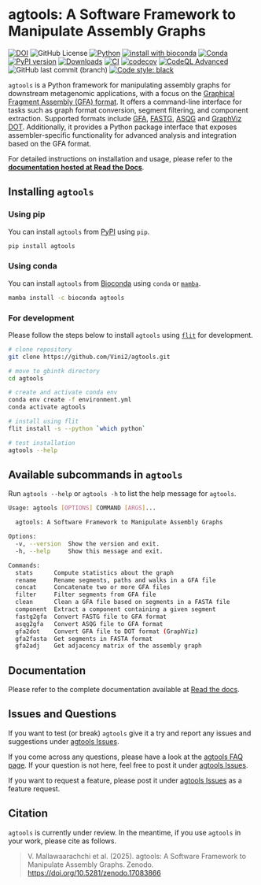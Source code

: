 # **agtools**: A Software Framework to Manipulate Assembly Graphs

[![DOI](https://zenodo.org/badge/DOI/10.5281/zenodo.16777546.svg)](https://doi.org/10.5281/zenodo.16777546)
![GitHub License](https://img.shields.io/github/license/Vini2/agtools)
[![Python](https://img.shields.io/badge/Python-3776AB?logo=python&logoColor=fff)](#)
[![install with bioconda](https://img.shields.io/badge/install%20with-bioconda-brightgreen.svg?style=flat)](https://anaconda.org/bioconda/agtools)
[![Conda](https://img.shields.io/conda/dn/bioconda/agtools)](https://anaconda.org/bioconda/agtools)
[![PyPI version](https://badge.fury.io/py/agtools.svg)](https://badge.fury.io/py/agtools)
[![Downloads](https://static.pepy.tech/badge/agtools)](https://pepy.tech/project/agtools)
[![CI](https://github.com/Vini2/agtools/actions/workflows/testing_python_app.yml/badge.svg)](https://github.com/Vini2/agtools/actions/workflows/testing_python_app.yml)
[![codecov](https://codecov.io/gh/Vini2/agtools/graph/badge.svg?token=nYzx0Pd0h6)](https://codecov.io/gh/Vini2/agtools)
[![CodeQL Advanced](https://github.com/Vini2/agtools/actions/workflows/codeql.yml/badge.svg)](https://github.com/Vini2/agtools/actions/workflows/codeql.yml)
![GitHub last commit (branch)](https://img.shields.io/github/last-commit/Vini2/agtools/main?color=8a35da)
[![Code style: black](https://img.shields.io/badge/code%20style-black-000000.svg)](https://github.com/psf/black)

`agtools` is a Python framework for manipulating assembly graphs for downstream metagenomic applications, with a focus on the [Graphical Fragment Assembly (GFA) format](https://github.com/GFA-spec/GFA-spec). It offers a command-line interface for tasks such as graph format conversion, segment filtering, and component extraction. Supported formats include [GFA](https://github.com/pmelsted/GFA-spec/blob/master/GFA-spec.md), [FASTG](https://web.archive.org/web/20211209213905/http://fastg.sourceforge.net/FASTG_Spec_v1.00.pdf), [ASQG](https://github.com/jts/sga/wiki/ASQG-Format) and [GraphViz DOT](http://www.graphviz.org/content/dot-language). Additionally, it provides a Python package interface that exposes assembler-specific functionality for advanced analysis and integration based on the GFA format.

For detailed instructions on installation and usage, please refer to the [**documentation hosted at Read the Docs**](https://agtools.readthedocs.io).

## Installing `agtools`

### Using pip

You can install `agtools` from [PyPI](https://pypi.org/project/agtools/) using `pip`.

```bash
pip install agtools
```

### Using conda

You can install `agtools` from [Bioconda](https://anaconda.org/bioconda/agtools) using `conda` or [`mamba`](https://mamba.readthedocs.io/en/latest/index.html).

```bash
mamba install -c bioconda agtools
```

### For development

Please follow the steps below to install `agtools` using [`flit`](https://flit.pypa.io/en/stable/) for development.

```bash
# clone repository
git clone https://github.com/Vini2/agtools.git

# move to gbintk directory
cd agtools

# create and activate conda env
conda env create -f environment.yml
conda activate agtools

# install using flit
flit install -s --python `which python`

# test installation
agtools --help
```

## Available subcommands in `agtools`

Run `agtools --help` or `agtools -h` to list the help message for `agtools`.

```bash
Usage: agtools [OPTIONS] COMMAND [ARGS]...

  agtools: A Software Framework to Manipulate Assembly Graphs

Options:
  -v, --version  Show the version and exit.
  -h, --help     Show this message and exit.

Commands:
  stats      Compute statistics about the graph
  rename     Rename segments, paths and walks in a GFA file
  concat     Concatenate two or more GFA files
  filter     Filter segments from GFA file
  clean      Clean a GFA file based on segments in a FASTA file
  component  Extract a component containing a given segment
  fastg2gfa  Convert FASTG file to GFA format
  asqg2gfa   Convert ASQG file to GFA format
  gfa2dot    Convert GFA file to DOT format (GraphViz)
  gfa2fasta  Get segments in FASTA format
  gfa2adj    Get adjacency matrix of the assembly graph
```

## Documentation

Please refer to the complete documentation available at [Read the docs](https://agtools.readthedocs.io/).

## Issues and Questions

If you want to test (or break) `agtools` give it a try and report any issues and suggestions under [agtools Issues](https://github.com/Vini2/agtools/issues).

If you come across any questions, please have a look at the [agtools FAQ page](https://agtools.readthedocs.io/en/latest/faq/). If your question is not here, feel free to post it under [agtools Issues](https://github.com/Vini2/agtools/issues).

If you want to request a feature, please post it under [agtools Issues](https://github.com/Vini2/agtools/issues) as a feature request.

## Citation

`agtools` is currently under review. In the meantime, if you use `agtools` in your work, please cite as follows.

> V. Mallawaarachchi et al. (2025). agtools: A Software Framework to Manipulate Assembly Graphs. Zenodo. https://doi.org/10.5281/zenodo.17083866